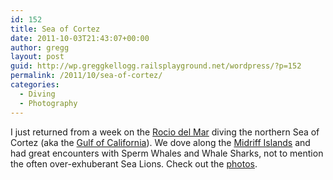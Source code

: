 ```yaml
---
id: 152
title: Sea of Cortez
date: 2011-10-03T21:43:07+00:00
author: gregg
layout: post
guid: http://wp.greggkellogg.railsplayground.net/wordpress/?p=152
permalink: /2011/10/sea-of-cortez/
categories:
  - Diving
  - Photography
---
```

I just returned from a week on the [Rocio del Mar](http://www.rociodelmarliveaboard.com/) diving the northern Sea of Cortez (aka the [Gulf of California](http://en.wikipedia.org/wiki/Gulf_of_California)). We dove along the [Midriff Islands](http://www.oceanoasis.org/conservation/study2.html) and had great encounters with Sperm Whales and Whale Sharks, not to mention the often over-exhuberant Sea Lions. Check out the [photos](/galleries/Sea%20of%20Cortez%202011-09/index.html).
